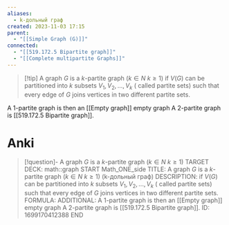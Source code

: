 ```yaml
---
aliases:
  - k-дольный граф
created: 2023-11-03 17:15
parent:
  - "[[Simple Graph (G)]]"
connected:
  - "[[519.172.5 Bipartite graph]]"
  - "[[Complete multipartite Graphs]]"
---
```


> [!tip] A graph $G$ is a $k$-partite graph ($k \in N$ $k ≥ 1$)
if $V(G)$ can be partitioned into $k$ subsets $V_1, V_2, . . . , V_k$ ( called partite sets) such that every edge of $G$ joins vertices in two different partite sets.

A $1$-partite graph is then an [[Empty graph]] empty graph 
A $2$-partite graph is [[519.172.5 Bipartite graph]]. 

# Anki
> [!question]- A graph $G$ is a $k$-partite graph ($k \in N$ $k ≥ 1$)
TARGET DECK: math::graph
START
Math_ONE_side
TITLE: A graph $G$ is a $k$-partite graph ($k \in N$ $k ≥ 1$) (k-дольный граф)
DESCRIPTION: if $V(G)$ can be partitioned into $k$ subsets $V_1, V_2, . . . , V_k$ ( called partite sets) such that every edge of $G$ joins vertices in two different partite sets.
FORMULA: 
ADDITIONAL:
> A $1$-partite graph is then an [[Empty graph]] empty graph 
> A $2$-partite graph is [[519.172.5 Bipartite graph]]. 
ID: 1699170412388
END












